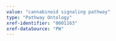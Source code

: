 ```yaml
---
value: "cannabinoid signaling pathway"
type: "Pathway Ontology"
xref-identifier: "0001163"
xref-dataSource: "PW"
---
```

